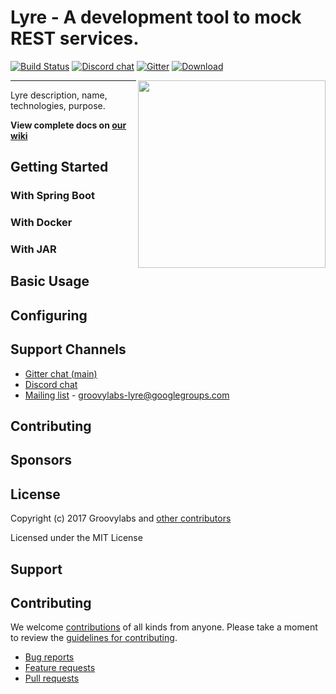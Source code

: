 # Lyre - A development tool to mock REST services.

[![Build Status](https://travis-ci.org/groovylabs/lyre.svg?branch=master)](https://travis-ci.org/groovylabs/lyre)
[![Discord chat](https://img.shields.io/badge/discord-join%20chat%20%E2%86%92-brightgreen.svg?style=flat)](https://discord.gg/Huz8BJH)
[![Gitter](https://badges.gitter.im/groovylabs-lyre/Lobby.svg)](https://gitter.im/groovylabs-lyre/Lobby?utm_source=badge&utm_medium=badge&utm_campaign=pr-badge&utm_content=badge)
[![Download]() ]()

<img align="right" height="300" src="">
    
---

Lyre description, name, technologies, purpose.

**View complete docs on [our wiki](https://github.com/groovylabs/lyre/wiki)**

## Getting Started

### With Spring Boot

### With Docker

### With JAR

## Basic Usage

## Configuring

## Support Channels

* [Gitter chat (main)](https://gitter.im/groovylabs-lyre/Lobby)
* [Discord chat](https://discord.gg/0fFM7QF0KpZRh2cY)
* [Mailing list](https://groups.google.com/forum/#!forum/groovylabs-lyre) - groovylabs-lyre@googlegroups.com

## Contributing

## Sponsors


## License

Copyright (c) 2017 Groovylabs and [other contributors](https://github.com/groovylabs/lyre/graphs/contributors)

Licensed under the MIT License


## Support

## Contributing

We welcome [contributions](https://github.com/bower/bower/graphs/contributors) of all kinds from anyone. Please take a moment to review the [guidelines for contributing](CONTRIBUTING.md).

* [Bug reports](https://github.com/bower/bower/wiki/Report-a-Bug)
* [Feature requests](CONTRIBUTING.md#features)
* [Pull requests](CONTRIBUTING.md#pull-requests)

